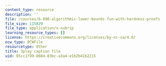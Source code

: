 ```yaml
---
content_type: resource
description: ''
file: /courses/6-890-algorithmic-lower-bounds-fun-with-hardness-proofs-fall-2014/85cc1f99860483bca3a4e1b2b41b2215_XROTP1RiNaA.srt
file_size: 115829
file_type: application/x-subrip
learning_resource_types: []
license: https://creativecommons.org/licenses/by-nc-sa/4.0/
ocw_type: OCWFile
resourcetype: Other
title: 3play caption file
uid: 85cc1f99-8604-83bc-a3a4-e1b2b41b2215
---
```

